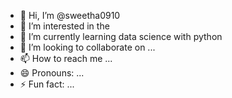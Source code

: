 - 👋 Hi, I’m @sweetha0910
- 👀 I’m interested in the 
- 🌱 I’m currently learning data science with python 
- 💞️ I’m looking to collaborate on ...
- 📫 How to reach me ...
- 😄 Pronouns: ...
- ⚡ Fun fact: ...

<!---
sweetha0910/sweetha0910 is a ✨ special ✨ repository because its `README.md` (this file) appears on your GitHub profile.
You can click the Preview link to take a look at your changes.
--->
